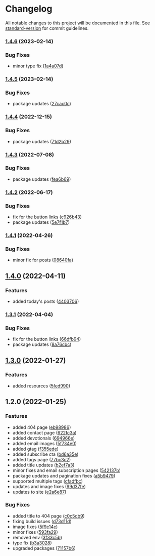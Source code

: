 # Changelog

All notable changes to this project will be documented in this file. See [standard-version](https://github.com/conventional-changelog/standard-version) for commit guidelines.

### [1.4.6](https://github.com/CandeeGenerations/tyler-candee-kjv-nextjs/compare/v1.4.5...v1.4.6) (2023-02-14)


### Bug Fixes

* minor type fix ([1a4a07d](https://github.com/CandeeGenerations/tyler-candee-kjv-nextjs/commit/1a4a07dfedd908e1f137d379a394ae4e28711fc0))

### [1.4.5](https://github.com/CandeeGenerations/tyler-candee-kjv-nextjs/compare/v1.4.4...v1.4.5) (2023-02-14)


### Bug Fixes

* package updates ([27cac0c](https://github.com/CandeeGenerations/tyler-candee-kjv-nextjs/commit/27cac0cf5983002afe5de9a6ae9541f8770ce341))

### [1.4.4](https://github.com/CandeeGenerations/tyler-candee-kjv-nextjs/compare/v1.4.3...v1.4.4) (2022-12-15)


### Bug Fixes

* package updates ([71d2b29](https://github.com/CandeeGenerations/tyler-candee-kjv-nextjs/commit/71d2b29c833db088e7a725236cbc39113a414fe9))

### [1.4.3](https://github.com/CandeeGenerations/tyler-candee-kjv-nextjs/compare/v1.4.2...v1.4.3) (2022-07-08)


### Bug Fixes

* package updates ([fea6b69](https://github.com/CandeeGenerations/tyler-candee-kjv-nextjs/commit/fea6b69969575d1d0a4fcaaf18ed0efdc9b3263a))

### [1.4.2](https://github.com/CandeeGenerations/tyler-candee-kjv-nextjs/compare/v1.4.1...v1.4.2) (2022-06-17)


### Bug Fixes

* fix for the button links ([c926b43](https://github.com/CandeeGenerations/tyler-candee-kjv-nextjs/commit/c926b4333f6f18d1e02758ec31d59199d152b8b2))
* package updates ([5e7f1b7](https://github.com/CandeeGenerations/tyler-candee-kjv-nextjs/commit/5e7f1b74a52260251acfeb47095138a197b00bb9))

### [1.4.1](https://github.com/CandeeGenerations/tyler-candee-kjv-nextjs/compare/v1.4.0...v1.4.1) (2022-04-26)


### Bug Fixes

* minor fix for posts ([08640fa](https://github.com/CandeeGenerations/tyler-candee-kjv-nextjs/commit/08640fa92afa6d7c6d0d96665cc09d208a00438b))

## [1.4.0](https://github.com/CandeeGenerations/tyler-candee-kjv-nextjs/compare/v1.3.1...v1.4.0) (2022-04-11)


### Features

* added today's posts ([4403706](https://github.com/CandeeGenerations/tyler-candee-kjv-nextjs/commit/4403706fb5f4b2ffcaf1db9d9d68c98dd4133620))

### [1.3.1](https://github.com/CandeeGenerations/tyler-candee-kjv-nextjs/compare/v1.3.0...v1.3.1) (2022-04-04)


### Bug Fixes

* fix for the button links ([66dfb94](https://github.com/CandeeGenerations/tyler-candee-kjv-nextjs/commit/66dfb94a94c4441d3ae425772e7229405348f818))
* package updates ([8a76cbc](https://github.com/CandeeGenerations/tyler-candee-kjv-nextjs/commit/8a76cbc39d48128ada950cc5a8c27d74459ca625))

## [1.3.0](https://github.com/CandeeGenerations/tyler-candee-kjv-nextjs/compare/v1.2.0...v1.3.0) (2022-01-27)


### Features

* added resources ([5fed990](https://github.com/CandeeGenerations/tyler-candee-kjv-nextjs/commit/5fed9901ac4d3e231f66c101b040f808a55d8324))

## 1.2.0 (2022-01-25)


### Features

* added 404 page ([eb98986](https://github.com/CandeeGenerations/tyler-candee-kjv-nextjs/commit/eb9898627dfe518e4d26a05dcc625ae99da022c6))
* added contact page ([622fc3a](https://github.com/CandeeGenerations/tyler-candee-kjv-nextjs/commit/622fc3ac4b41aeebd13e1d4506f25938e9d54643))
* added devotionals ([694966e](https://github.com/CandeeGenerations/tyler-candee-kjv-nextjs/commit/694966e041e4f8200e0a9cbb3e5dee81076d34d1))
* added email images ([5f734e0](https://github.com/CandeeGenerations/tyler-candee-kjv-nextjs/commit/5f734e0c609e810778208d23f5f2b3df7f42b8ab))
* added gtag ([f355ede](https://github.com/CandeeGenerations/tyler-candee-kjv-nextjs/commit/f355ede98186fa32127dae6570303808d9970a70))
* added subscribe cta ([bd6a35e](https://github.com/CandeeGenerations/tyler-candee-kjv-nextjs/commit/bd6a35ed2645ba7e53539c311d2aabe092437013))
* added tags page ([77bc3c2](https://github.com/CandeeGenerations/tyler-candee-kjv-nextjs/commit/77bc3c23684ebb3078e42eb01f54fe649e88b1b8))
* added title updates ([b2ef7a3](https://github.com/CandeeGenerations/tyler-candee-kjv-nextjs/commit/b2ef7a3a4f658145d8fdac5946a74695837864a0))
* minor fixes and email subscription pages ([542137b](https://github.com/CandeeGenerations/tyler-candee-kjv-nextjs/commit/542137b58102a94cc9ce718e242eaf38de724448))
* package updates and pagination fixes ([a5b9479](https://github.com/CandeeGenerations/tyler-candee-kjv-nextjs/commit/a5b9479d9f30d6839815e1b5a7d3c9c37a92b6d4))
* supported multiple tags ([cfadfbc](https://github.com/CandeeGenerations/tyler-candee-kjv-nextjs/commit/cfadfbca621a0bd5b2f10f2501a253a55f90d1f7))
* updates and image fixes ([99d37fe](https://github.com/CandeeGenerations/tyler-candee-kjv-nextjs/commit/99d37fe87eeb8252be126898e64ec256e794896e))
* updates to site ([e2a6e87](https://github.com/CandeeGenerations/tyler-candee-kjv-nextjs/commit/e2a6e87883ce9baf575a04ffccc1dd4b43ee5f74))


### Bug Fixes

* added title to 404 page ([c0c5db9](https://github.com/CandeeGenerations/tyler-candee-kjv-nextjs/commit/c0c5db998ce05dc1db0ca32eeea195c5e0486828))
* fixing build issues ([d73d11d](https://github.com/CandeeGenerations/tyler-candee-kjv-nextjs/commit/d73d11d632a0840692dd4b4e2a483c96a19a75bf))
* image fixes ([5f9c14c](https://github.com/CandeeGenerations/tyler-candee-kjv-nextjs/commit/5f9c14c914de59bd15899f3fb0900432461e4740))
* minor fixes ([593fa29](https://github.com/CandeeGenerations/tyler-candee-kjv-nextjs/commit/593fa293275039add8f37f4133b517abb8f747fc))
* removed env ([3f33c5b](https://github.com/CandeeGenerations/tyler-candee-kjv-nextjs/commit/3f33c5b459242a09c1704b390c7a6d676ebb4f13))
* type fix ([b3a3028](https://github.com/CandeeGenerations/tyler-candee-kjv-nextjs/commit/b3a302815001fc963dbc9bed7580b57553819d7f))
* upgraded packages ([71157b6](https://github.com/CandeeGenerations/tyler-candee-kjv-nextjs/commit/71157b6681532c0eb05f6674a43c42b932f26d44))
